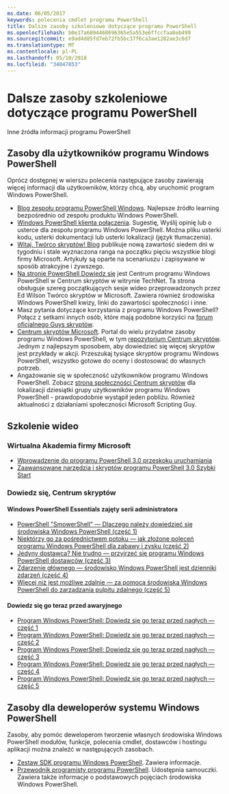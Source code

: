 ```yaml
---
ms.date: 06/05/2017
keywords: polecenia cmdlet programu PowerShell
title: Dalsze zasoby szkoleniowe dotyczące programu PowerShell
ms.openlocfilehash: b0e17a6894468696365e5a553e6ffccfaa8eb499
ms.sourcegitcommit: e9ad4d85fd7eb72fb5bc37f6ca3ae1282ae3c6d7
ms.translationtype: MT
ms.contentlocale: pl-PL
ms.lasthandoff: 05/10/2018
ms.locfileid: "34047853"
---
```

# <a name="more-powershell-learning"></a>Dalsze zasoby szkoleniowe dotyczące programu PowerShell

Inne źródła informacji programu PowerShell

## <a name="resources-for-windows-powershell-users"></a>Zasoby dla użytkowników programu Windows PowerShell

Oprócz dostępnej w wierszu polecenia następujące zasoby zawierają więcej informacji dla użytkowników, którzy chcą, aby uruchomić program Windows PowerShell.

- [Blog zespołu programu PowerShell Windows](http://blogs.msdn.com/b/powershell/). Najlepsze źródło learning bezpośrednio od zespołu produktu Windows PowerShell.
- [Windows PowerShell klienta połączenia](http://Connect.Microsoft.com/PowerShell). Sugestię, Wyślij opinię lub o usterce dla zespołu programu Windows PowerShell. Można pliku usterki kodu, usterki dokumentacji lub usterki lokalizacji (język tłumaczenia).
- [Witaj, Twórco skryptów! Blog](https://blogs.technet.microsoft.com/heyscriptingguy/) publikuje nową zawartość siedem dni w tygodniu i stale wyznaczona ranga na początku pięciu wszystkie blogi firmy Microsoft. Artykuły są oparte na scenariuszu i zapisywane w sposób atrakcyjne i żywszego.
- [Na stronie PowerShell Dowiedz się](https://blogs.technet.microsoft.com/heyscriptingguy/2015/01/04/weekend-scripter-the-best-ways-to-learn-powershell/) jest Centrum programu Windows PowerShell w Centrum skryptów w witrynie TechNet. Ta strona obsługuje szereg początkujących sesje wideo przeprowadzonych przez Ed Wilson Twórco skryptów w Microsoft. Zawiera również środowiska Windows PowerShell kwizy, linki do zawartości społeczności i inne.
- Masz pytania dotyczące korzystania z programu Windows PowerShell? Połącz z setkami innych osób, które mają podobne korzyści na [forum oficjalnego Guys skryptów](http://social.technet.microsoft.com/forums/itcg/threads/).
- [Centrum skryptów Microsoft](https://technet.microsoft.com/scriptcenter). Portal do wielu przydatne zasoby programu Windows PowerShell, w tym [repozytorium Centrum skryptów](http://gallery.technet.microsoft.com/scriptcenter/). Jednym z najlepszym sposobem, aby dowiedzieć się więcej skryptów jest przykłady w akcji. Przeszukaj tysiące skryptów programu Windows PowerShell, wszystko gotowe do oceny i dostosować do własnych potrzeb.
- Angażowanie się w społeczność użytkowników programu Windows PowerShell. Zobacz [strona społeczności Centrum skryptów](https://technet.microsoft.com/scriptcenter/hh182567.aspx) dla lokalizacji dziesiątki grupy użytkowników programu Windows PowerShell - prawdopodobnie wystąpił jeden pobliżu. Również aktualności z działaniami społeczności Microsoft Scripting Guy.

## <a name="video-training"></a>Szkolenie wideo

### <a name="microsoft-virtual-academy"></a>Wirtualna Akademia firmy Microsoft
- [Wprowadzenie do programu PowerShell 3.0 przeskoku uruchamiania](https://mva.microsoft.com/en-US/training-courses/getting-started-with-powershell-30-jump-start-8276)
- [Zaawansowane narzędzia i skryptów programu PowerShell 3.0 Szybki Start](https://mva.microsoft.com/en-US/training-courses/advanced-tools-scripting-with-powershell-30-jump-start-8231)

### <a name="script-center-learn"></a>Dowiedz się, Centrum skryptów
#### <a name="windows-powershell-essentials-for-the-busy-admin-series"></a>Windows PowerShell Essentials zajęty serii administratora
- [PowerShell "SmowerShell" — Dlaczego należy dowiedzieć się środowiska Windows PowerShell &#40;część 1&#41;](http://dlbmodigital.microsoft.com/webcasts/wmv/23976_Dnl_L.wmv)
- [Niektórzy go za pośrednictwem potoku — jak złożone poleceń programu Windows PowerShell dla zabawy i zysku &#40;część 2&#41;](http://dlbmodigital.microsoft.com/webcasts/wmv/23977_Dnl_L.wmv)
- [Jedyny dostawca? Nie trudno — przyjrzeć się programu Windows PowerShell dostawców &#40;część 3&#41;](http://dlbmodigital.microsoft.com/webcasts/wmv/23978_Dnl_L.wmv)
- [Zdarzenie głównego — środowisko Windows PowerShell jest dzienniki zdarzeń &#40;część 4&#41;](http://dlbmodigital.microsoft.com/webcasts/wmv/23979_Dnl_L.wmv)
- [Więcej niż jest możliwe zdalnie — za pomocą środowiska Windows PowerShell do zarządzania pulpitu zdalnego &#40;część 5&#41;](http://dlbmodigital.microsoft.com/webcasts/wmv/23980_Dnl_L.wmv)

#### <a name="learn-it-now-before-its-an-emergency"></a>Dowiedz się go teraz przed awaryjnego
- [Program Windows PowerShell: Dowiedz się go teraz przed nagłych — część 1](http://dlbmodigital.microsoft.com/webcasts/wmv/1032481530_Dnl_L.wmv)
- [Program Windows PowerShell: Dowiedz się go teraz przed nagłych — część 2](http://dlbmodigital.microsoft.com/webcasts/wmv/1032481542_Dnl_L.wmv)
- [Program Windows PowerShell: Dowiedz się go teraz przed nagłych — część 3](http://dlbmodigital.microsoft.com/webcasts/wmv/1032481548_Dnl_L.wmv)
- [Program Windows PowerShell: Dowiedz się go teraz przed nagłych — część 4](http://dlbmodigital.microsoft.com/webcasts/wmv/1032481552_Dnl_L.wmv)
- [Program Windows PowerShell: Dowiedz się go teraz przed nagłych — część 5](http://dlbmodigital.microsoft.com/webcasts/wmv/1032481554_Dnl_L.wmv)

## <a name="resources-for-windows-powershell-developers"></a>Zasoby dla deweloperów systemu Windows PowerShell

Zasoby, aby pomóc deweloperom tworzenie własnych środowiska Windows PowerShell modułów, funkcje, polecenia cmdlet, dostawców i hostingu aplikacji można znaleźć w następujących zasobach.

- [Zestaw SDK programu Windows PowerShell](http://go.microsoft.com/fwlink/p/?LinkID=89595). Zawiera informacje.
- [Przewodnik programisty programu PowerShell](http://go.microsoft.com/fwlink/p/?LinkID=89596). Udostępnia samouczki. Zawiera także informacje o podstawowych pojęciach środowiska Windows PowerShell.
